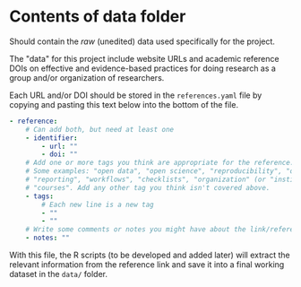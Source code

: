 # Contents of data folder

Should contain the *raw* (unedited) data used specifically for the
project.

The "data" for this project include website URLs and academic reference DOIs
on effective and evidence-based practices for doing research as a group and/or
organization of researchers.

Each URL and/or DOI should be stored in the `references.yaml` file by copying
and pasting this text below into the bottom of the file. 

```yaml
- reference:
    # Can add both, but need at least one
    - identifier:
        - url: ""
        - doi: ""
    # Add one or more tags you think are appropriate for the reference.
    # Some examples: "open data", "open science", "reproducibility", "open collaboration",
    # "reporting", "workflows", "checklists", "organization" (or "institution"),
    # "courses". Add any other tag you think isn't covered above.
    - tags:
        # Each new line is a new tag
        - ""
        - ""
    # Write some comments or notes you might have about the link/reference
    - notes: ""
```

With this file, the R scripts (to be developed and added later) will extract the
relevant information from the reference link and save it into a final working dataset
in the `data/` folder.

